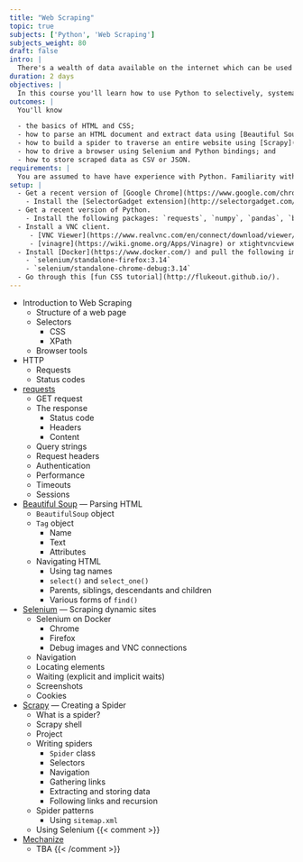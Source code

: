```yaml
---
title: "Web Scraping"
topic: true
subjects: ['Python', 'Web Scraping']
subjects_weight: 80
draft: false
intro: |
  There's a wealth of data available on the internet which can be used for data augmentation or to create entirely new datasets.
duration: 2 days
objectives: |
  In this course you'll learn how to use Python to selectively, systematically and automatically scrape data from websites.
outcomes: |
  You'll know

  - the basics of HTML and CSS;
  - how to parse an HTML document and extract data using [Beautiful Soup](https://www.crummy.com/software/BeautifulSoup/);
  - how to build a spider to traverse an entire website using [Scrapy](https://scrapy.org/);
  - how to drive a browser using Selenium and Python bindings; and
  - how to store scraped data as CSV or JSON.
requirements: |
  You are assumed to have have experience with Python. Familiarity with HTML and CSS will be an advantage.
setup: |
  - Get a recent version of [Google Chrome](https://www.google.com/chrome/browser/) or [Firefox](https://www.mozilla.org/en-US/firefox/).
    - Install the [SelectorGadget extension](http://selectorgadget.com/).
  - Get a recent version of Python.
    - Install the following packages: `requests`, `numpy`, `pandas`, `beautifulsoup4` and `selenium`.
  - Install a VNC client. 
     - [VNC Viewer](https://www.realvnc.com/en/connect/download/viewer/) (Windows, MacOS and Linux)
     - [vinagre](https://wiki.gnome.org/Apps/Vinagre) or xtightvncviewer (Linux)
  - Install [Docker](https://www.docker.com/) and pull the following images:
    - `selenium/standalone-firefox:3.14`
    - `selenium/standalone-chrome-debug:3.14`
  - Go through this [fun CSS tutorial](http://flukeout.github.io/).
---
```


- Introduction to Web Scraping
  - Structure of a web page
  - Selectors
      - CSS
      - XPath
  - Browser tools
- HTTP
  - Requests
  - Status codes
- [requests](http://docs.python-requests.org/en/master/)
  - GET request
  - The response
      - Status code
      - Headers
      - Content
  - Query strings
  - Request headers
  - Authentication
  - Performance
  - Timeouts
  - Sessions
- [Beautiful Soup](https://www.crummy.com/software/BeautifulSoup/) &mdash; Parsing HTML
  - `BeautifulSoup` object
  - `Tag` object
  	  - Name
  	  - Text
  	  - Attributes
  - Navigating HTML
  	  - Using tag names
      - `select()` and `select_one()`
      - Parents, siblings, descendants and children
      - Various forms of `find()`
- [Selenium](https://selenium-python.readthedocs.io/) &mdash; Scraping dynamic sites
  - Selenium on Docker
      - Chrome
      - Firefox
      - Debug images and VNC connections
  - Navigation
  - Locating elements
  - Waiting (explicit and implicit waits)
  - Screenshots
  - Cookies
- [Scrapy](https://scrapy.org/) &mdash; Creating a Spider
  - What is a spider?
  - Scrapy shell
  - Project
  - Writing spiders
      - `Spider` class
      - Selectors
      - Navigation
      - Gathering links
      - Extracting and storing data
      - Following links and recursion
  - Spider patterns
      - Using `sitemap.xml`
  - Using Selenium
{{< comment >}}
- [Mechanize](https://github.com/python-mechanize/mechanize)
  - TBA
{{< /comment >}}